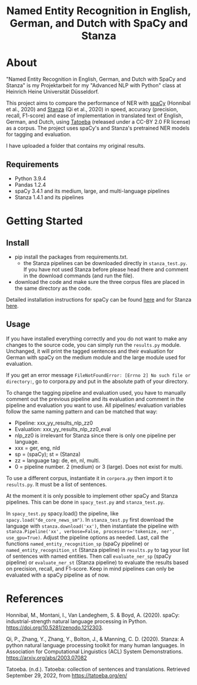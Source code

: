# <center>Named Entity Recognition in English, German, and Dutch with SpaCy and Stanza</center>

# About

"Named Entity Recognition in English, German, and Dutch with SpaCy and Stanza" is my Projektarbeit for my "Advanced NLP with Python" class at Heinrich Heine Universität Düsseldorf.

This project aims to compare the performance of NER with [spaCy](https://spacy.io/) (Honnibal et al., 2020) and [Stanza](https://stanfordnlp.github.io/stanza/) (Qi et al., 2020) in speed, accuracy (precision, recall, F1-score) and ease of implementation in translated text of English, German, and Dutch, using [Tatoeba](https://tatoeba.org/en/) (released under a CC-BY 2.0 FR license) as a corpus. The project uses spaCy's and Stanza's pretrained NER models for tagging and evaluation.

I have uploaded a folder that contains my original results.

## Requirements
- Python 3.9.4
- Pandas 1.2.4
- spaCy 3.4.1 and its medium, large, and multi-language pipelines
- Stanza 1.4.1 and its pipelines

# Getting Started

## Install
- pip install the packages from requirements.txt.
    - the Stanza pipelines can be downloaded directly in `stanza_test.py`. If you have not used Stanza before please head there and comment in the download commands (and run the file).
- download the code and make sure the three corpus files are placed in the same directory as the code.

Detailed installation instructions for spaCy can be found [here](https://spacy.io/usage) and for Stanza [here](https://stanfordnlp.github.io/stanza/installation_usage.html).

## Usage

If you have installed everything correctly and you do not want to make any changes to the source code, you can simply run the `results.py` module. Unchanged, it will print the tagged sentences and their evaluation for German with spaCy on the medium module and the large module used for evaluation.

If you get an error message `FileNotFoundError: [Errno 2] No such file or directory:`, go to corpora.py and put in the absolute path of your directory.

To change the tagging pipeline and evaluation used, you have to manually comment out the previous pipeline and its evaluation and comment in the pipeline and evaluation you want to use. All pipelines/ evaluation variables follow the same naming pattern and can be matched that way:

- Pipeline: xxx_yy_results_nlp_zz0
- Evaluation: xxx_yy_results_nlp_zz0_eval
- nlp_zz0 is irrelevant for Stanza since there is only one pipeline per language.
- xxx = ger, eng, nld
- sp = (spaCy); st = (Stanza)
- zz = language tag: de, en, nl, multi. 
- 0 = pipeline number. 2 (medium) or 3 (large). Does not exist for multi.

To use a different corpus, instantiate it in `corpora.py` then import it to `results.py`. It must be a list of sentences.

At the moment it is only possible to implement other spaCy and Stanza pipelines. This can be done in `spacy_test.py` and `stanza_test.py`.

In `spacy_test.py` spacy.load() the pipeline, like `spacy.load("de_core_news_sm")`. In `stanza_test.py` first download the language with `stanza.download('xx')`, then instantiate the pipeline with `stanza.Pipeline('xx', verbose=False, processors='tokenize, ner', use_gpu=True)`. Adjust the pipeline options as needed. Last, call the functions `named_entity_recognition_sp` (spaCy pipeline) or `named_entity_recognition_st` (Stanza pipeline) in `results.py` to tag your list of sentences with named entities. Then call `evaluate_ner_sp` (spaCy pipeline) or `evaluate_ner_st` (Stanza pipeline) to evaluate the results based on precision, recall, and F1-score. Keep in mind pipelines can only be evaluated with a spaCy pipeline as of now.

# References

Honnibal, M., Montani, I., Van Landeghem, S. & Boyd, A. (2020). spaCy: industrial-strength natural language    processing in Python. https://doi.org/10.5281/zenodo.1212303.

Qi, P., Zhang, Y., Zhang, Y., Bolton, J., & Manning, C. D. (2020). Stanza: A python natural language processing toolkit for many human languages. In Association for Computational Linguistics (ACL) System Demonstrations. https://arxiv.org/abs/2003.07082

Tatoeba. (n.d.). Tatoeba: collection of sentences and translations. Retrieved September 29, 2022, from https://tatoeba.org/en/


